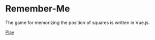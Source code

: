 # Remember-Me
The game for memorizing the position of squares is written in Vue.js.

[Play](https://github.com/VictorPoprozhuk/Remember-Me/deployments/activity_log?environment=github-pages)
